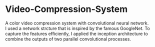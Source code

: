 # Video-Compression-System
A color video compression system with convolutional neural network.<br/>
I used a network strcture that is inspired by the famous GoogleNet. To capture the features efficiently, I applied the inception architecture to combine the outputs of two parallel convolutional processes.
